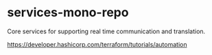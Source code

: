 # services-mono-repo
Core services for supporting real time communication and translation.

https://developer.hashicorp.com/terraform/tutorials/automation